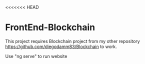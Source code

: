 <<<<<<< HEAD
# FrontEnd-Blockchain
This project requires Blockchain project from my other repository https://github.com/diegodamm83/Blockchain to work.

Use "ng serve" to run website
